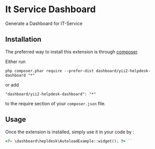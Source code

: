 It Service Dashboard
====================
Generate a Dashboard for IT-Service

Installation
------------

The preferred way to install this extension is through [composer](http://getcomposer.org/download/).

Either run

```
php composer.phar require --prefer-dist dashboard/yii2-helpdesk-dashboard "*"
```

or add

```
"dashboard/yii2-helpdesk-dashboard": "*"
```

to the require section of your `composer.json` file.


Usage
-----

Once the extension is installed, simply use it in your code by  :

```php
<?= \dashboard\hepldesk\AutoloadExample::widget(); ?>```
